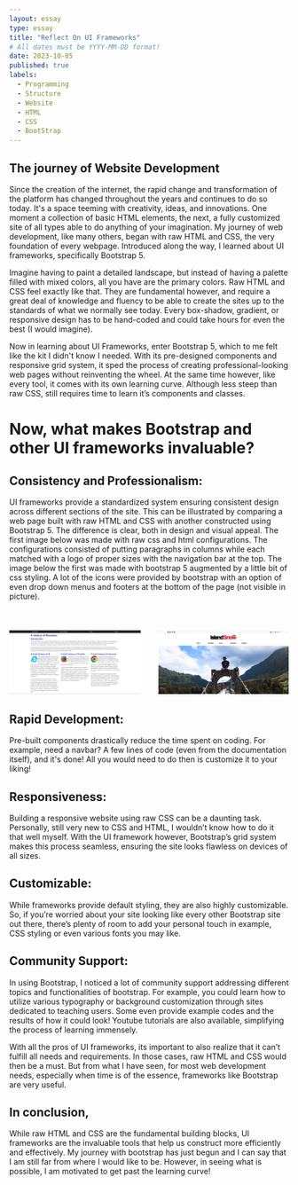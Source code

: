 ```yaml
---
layout: essay
type: essay
title: "Reflect On UI Frameworks"
# All dates must be YYYY-MM-DD format!
date: 2023-10-05
published: true
labels:
  - Programming  
  - Structure
  - Website
  - HTML
  - CSS
  - BootStrap
---
```


## The journey of Website Development

Since the creation of the internet, the rapid change and transformation of the platform has changed throughout the years and continues to do so today. It's a space teeming with creativity, ideas, and innovations. One moment a collection of basic HTML elements, the next, a fully customized site of all types able to do anything of your imagination. My journey of web development, like many others, began with raw HTML and CSS, the very foundation of every webpage. Introduced along the way, I learned about UI frameworks, specifically Bootstrap 5.


Imagine having to paint a detailed landscape, but instead of having a palette filled with mixed colors, all you have are the primary colors. Raw HTML and CSS feel exactly like that. They are fundamental however, and require a great deal of knowledge and fluency to be able to create the sites up to the standards of what we normally see today. Every box-shadow, gradient, or responsive design has to be hand-coded and could take hours for even the best (I would imagine). 


Now in learning about UI Frameworks, enter Bootstrap 5, which to me felt like the kit I didn't know I needed. With its pre-designed components and responsive grid system, it sped the process of creating professional-looking web pages without reinventing the wheel. At the same time however, like every tool, it comes with its own learning curve. Although less steep than raw CSS, still requires time to learn it’s components and classes.




# Now, what makes Bootstrap and other UI frameworks invaluable?

## Consistency and Professionalism:
UI frameworks provide a standardized system ensuring consistent design across different sections of the site. This can be illustrated by comparing a web page built with raw HTML and CSS with another constructed using Bootstrap 5. The difference is clear, both in design and visual appeal. The first image below was made with raw css and html configurations. The configurations consisted of putting paragraphs in columns while each matched with a logo of proper sizes with the navigation bar at the top. The image below the first was made with bootstrap 5 augmented by a little bit of css styling. A lot of the icons were provided by bootstrap with an option of even drop down menus and footers at the bottom of the page (not visible in picture). 


<div style="display: flex; justify-content: center;">
    <div style="text-align: center; margin-right: 15px;">
        <h1 style="font-size: 28px;"></h1>
        <img src="/img/essayPictures/RAW.PNG" />
    </div>
    <div style="text-align: center; margin-left: 15px;">
        <h1 style="font-size: 28px;"></h1>
        <img src="/img/essayPictures/UI.PNG" />
    </div>
</div>

## Rapid Development:
Pre-built components drastically reduce the time spent on coding. For example, need a navbar? A few lines of code (even from the documentation itself), and it's done! All you would need to do then is customize it to your liking!

## Responsiveness:
Building a responsive website using raw CSS can be a daunting task. Personally, still very new to CSS and HTML, I wouldn’t know how to do it that well myself. With the UI framework however, Bootstrap’s grid system makes this process seamless, ensuring the site looks flawless on devices of all sizes.


## Customizable:
While frameworks provide default styling, they are also highly customizable. So, if you’re worried about your site looking like every other Bootstrap site out there, there’s plenty of room to add your personal touch in example, CSS styling or even various fonts you may like.


## Community Support:
In using Bootstrap, I noticed a lot of community support addressing different topics and functionalities of bootstrap. For example, you could learn how to utilize various typography or background customization through sites dedicated to teaching users. Some even provide example codes and the results of how it could look! Youtube tutorials are also available, simplifying the process of learning immensely.


With all the pros of UI frameworks, its important to also realize that it can’t fulfill all needs and requirements. In those cases, raw HTML and CSS would then be a must. But from what I have seen, for most web development needs, especially when time is of the essence, frameworks like Bootstrap are very useful.


## In conclusion,
While raw HTML and CSS are the fundamental building blocks, UI frameworks are the invaluable tools that help us construct more efficiently and effectively. My journey with bootstrap has just begun and I can say that I am still far from where I would like to be. However, in seeing what is possible, I am motivated to get past the learning curve!


